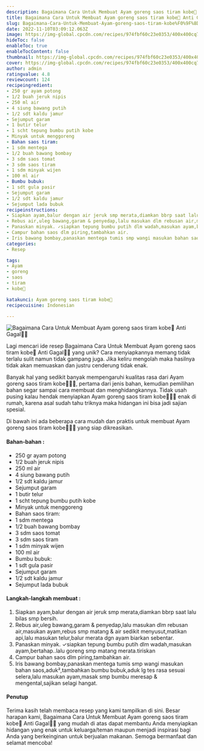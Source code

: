 ```yaml
---
description: Bagaimana Cara Untuk Membuat Ayam goreng saos tiram kobe🍗 Anti Gagal"
title: Bagaimana Cara Untuk Membuat Ayam goreng saos tiram kobe🍗 Anti Gagal
slug: Bagaimana-Cara-Untuk-Membuat-Ayam-goreng-saos-tiram-kobe%F0%9F%8D%97-Anti-Gagal
date: 2022-11-10T03:09:12.063Z
image: https://img-global.cpcdn.com/recipes/974fbf60c23e0353/400x400cq70/photo.jpg
hideToc: false
enableToc: true
enableTocContent: false
thumbnail: https://img-global.cpcdn.com/recipes/974fbf60c23e0353/400x400cq70/photo.jpg
cover: https://img-global.cpcdn.com/recipes/974fbf60c23e0353/400x400cq70/photo.jpg
author: admin
ratingvalue: 4.8
reviewcount: 124
recipeingredient:
- 250 gr ayam potong
- 1/2 buah jeruk nipis
- 250 ml air
- 4 siung bawang putih
- 1/2 sdt kaldu jamur
- Sejumput garam
- 1 butir telur
- 1 scht tepung bumbu putih kobe
- Minyak untuk menggoreng
- Bahan saos tiram:
- 1 sdm mentega
- 1/2 buah bawang bombay
- 3 sdm saos tomat
- 3 sdm saos tiram
- 1 sdm minyak wijen
- 100 ml air
- Bumbu bubuk:
- 1 sdt gula pasir
- Sejumput garam
- 1/2 sdt kaldu jamur
- Sejumput lada bubuk
recipeinstructions:
- Siapkan ayam,balur dengan air jeruk smp merata,diamkan bbrp saat lalu bilas smp bersih.
- Rebus air,uleg bawang,garam & penyedap,lalu masukan dlm rebusan air,masukan ayam,rebus smp matang & air sedikit menyusut,matikan api,lalu masukan telur,balur merata dgn ayam biarkan sebentar.
- Panaskan minyak. ✓siapkan tepung bumbu putih dlm wadah,masukan ayam,bertahap..lalu goreng smp matang merata.tiriskan
- Campur bahan saos dlm piring,tambahkan air.
- Iris bawang bombay,panaskan mentega tumis smp wangi masukan bahan saos,aduk²,tambahkan bumbu bubuk,aduk lg tes rasa sesuai selera,lalu masukan ayam,masak smp bumbu meresap & mengental,sajikan selagi hangat.
categories:
- Resep

tags:
- Ayam
- goreng
- saos
- tiram
- kobe🍗

katakunci: Ayam goreng saos tiram kobe🍗
recipecuisine: Indonesian

---
```


![Bagaimana Cara Untuk Membuat Ayam goreng saos tiram kobe🍗 Anti Gagal👩‍🍳](https://img-global.cpcdn.com/recipes/974fbf60c23e0353/400x400cq70/photo.jpg)

Lagi mencari ide resep Bagaimana Cara Untuk Membuat Ayam goreng saos tiram kobe🍗 Anti Gagal👩‍🍳 yang unik? Cara menyiapkannya memang tidak terlalu sulit namun tidak gampang juga. Jika keliru mengolah maka hasilnya tidak akan memuaskan dan justru cenderung tidak enak.

Banyak hal yang sedikit banyak mempengaruhi kualitas rasa dari Ayam goreng saos tiram kobe🍗👩‍🍳, pertama dari jenis bahan, kemudian pemilihan bahan segar sampai cara membuat dan menghidangkannya. Tidak usah pusing kalau hendak menyiapkan Ayam goreng saos tiram kobe🍗👩‍🍳 enak di rumah, karena asal sudah tahu triknya maka hidangan ini bisa jadi sajian spesial.

Di bawah ini ada beberapa cara mudah dan praktis untuk membuat Ayam goreng saos tiram kobe🍗👩‍🍳 yang siap dikreasikan.

<!--inarticleads1-->

#### Bahan-bahan :

- 250 gr ayam potong
- 1/2 buah jeruk nipis
- 250 ml air
- 4 siung bawang putih
- 1/2 sdt kaldu jamur
- Sejumput garam
- 1 butir telur
- 1 scht tepung bumbu putih kobe
- Minyak untuk menggoreng
- Bahan saos tiram:
- 1 sdm mentega
- 1/2 buah bawang bombay
- 3 sdm saos tomat
- 3 sdm saos tiram
- 1 sdm minyak wijen
- 100 ml air
- Bumbu bubuk:
- 1 sdt gula pasir
- Sejumput garam
- 1/2 sdt kaldu jamur
- Sejumput lada bubuk

<!--inarticleads2-->

#### Langkah-langkah membuat :

1. Siapkan ayam,balur dengan air jeruk smp merata,diamkan bbrp saat lalu bilas smp bersih.
1. Rebus air,uleg bawang,garam & penyedap,lalu masukan dlm rebusan air,masukan ayam,rebus smp matang & air sedikit menyusut,matikan api,lalu masukan telur,balur merata dgn ayam biarkan sebentar.
1. Panaskan minyak. ✓siapkan tepung bumbu putih dlm wadah,masukan ayam,bertahap..lalu goreng smp matang merata.tiriskan
1. Campur bahan saos dlm piring,tambahkan air.
1. Iris bawang bombay,panaskan mentega tumis smp wangi masukan bahan saos,aduk²,tambahkan bumbu bubuk,aduk lg tes rasa sesuai selera,lalu masukan ayam,masak smp bumbu meresap & mengental,sajikan selagi hangat.

#### Penutup

Terima kasih telah membaca resep yang kami tampilkan di sini. Besar harapan kami, Bagaimana Cara Untuk Membuat Ayam goreng saos tiram kobe🍗 Anti Gagal👩‍🍳 yang mudah di atas dapat membantu Anda menyiapkan hidangan yang enak untuk keluarga/teman maupun menjadi inspirasi bagi Anda yang berkeinginan untuk berjualan makanan. Semoga bermanfaat dan selamat mencoba!